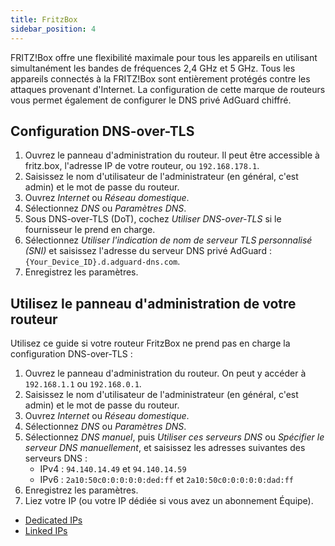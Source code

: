 ```yaml
---
title: FritzBox
sidebar_position: 4
---
```


FRITZ!Box offre une flexibilité maximale pour tous les appareils en utilisant simultanément les bandes de fréquences 2,4 GHz et 5 GHz. Tous les appareils connectés à la FRITZ!Box sont entièrement protégés contre les attaques provenant d'Internet. La configuration de cette marque de routeurs vous permet également de configurer le DNS privé AdGuard chiffré.

## Configuration DNS-over-TLS

1. Ouvrez le panneau d'administration du routeur. Il peut être accessible à fritz.box, l'adresse IP de votre routeur, ou `192.168.178.1`.
2. Saisissez le nom d'utilisateur de l'administrateur (en général, c'est admin) et le mot de passe du routeur.
3. Ouvrez _Internet_ ou _Réseau domestique_.
4. Sélectionnez _DNS_ ou _Paramètres DNS_.
5. Sous DNS-over-TLS (DoT), cochez _Utiliser DNS-over-TLS_ si le fournisseur le prend en charge.
6. Sélectionnez _Utiliser l'indication de nom de serveur TLS personnalisé (SNI)_ et saisissez l'adresse du serveur DNS privé AdGuard :  `{Your_Device_ID}.d.adguard-dns.com`.
7. Enregistrez les paramètres.

## Utilisez le panneau d'administration de votre routeur

Utilisez ce guide si votre routeur FritzBox ne prend pas en charge la configuration DNS-over-TLS :

1. Ouvrez le panneau d'administration du routeur. On peut y accéder à `192.168.1.1` ou `192.168.0.1`.
2. Saisissez le nom d'utilisateur de l'administrateur (en général, c'est admin) et le mot de passe du routeur.
3. Ouvrez _Internet_ ou _Réseau domestique_.
4. Sélectionnez _DNS_ ou _Paramètres DNS_.
5. Sélectionnez _DNS manuel_, puis _Utiliser ces serveurs DNS_ ou _Spécifier le serveur DNS manuellement_, et saisissez les adresses suivantes des serveurs DNS :
   - IPv4 : `94.140.14.49` et `94.140.14.59`
   - IPv6 : `2a10:50c0:0:0:0:0:ded:ff` et `2a10:50c0:0:0:0:0:dad:ff`
6. Enregistrez les paramètres.
7. Liez votre IP (ou votre IP dédiée si vous avez un abonnement Équipe).

- [Dedicated IPs](/private-dns/connect-devices/other-options/dedicated-ip.md)
- [Linked IPs](/private-dns/connect-devices/other-options/linked-ip.md)
